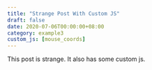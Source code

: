 ```yaml
---
title: "Strange Post With Custom JS"
draft: false
date: 2020-07-06T00:00:00+08:00
category: example3
custom_js: [mouse_coords]
---
```


This post is strange. It also has some custom js.
